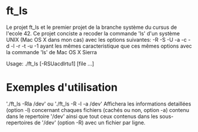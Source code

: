 # ft_ls
Le projet ft_ls et le premier projet de la branche système du cursus de l'ecole 42.
Ce projet conciste a recoder la commande 'ls' d'un système UNIX (Mac OS X dans mon cas) avec les options suivantes:
-R -S -U -a -c -d -l -r -t -u -1 ayant les mêmes caracteristique que ces mêmes options avec la commande 'ls' de Mac OS X Sierra

Usage: ./ft_ls [-RSUacdlrtu1] [file ...]

# Exemples d'utilisation
'./ft_ls -Rla /dev' ou './ft_ls -R -l -a /dev'
Affichera les informations detaillées (option -l) concernant chaques fichiers (cachés ou non, option -a) contenu dans le repertoire '/dev' ainsi que tout ceux contenus dans les sous-repertoires de '/dev' (option -R) avec un fichier par ligne.
